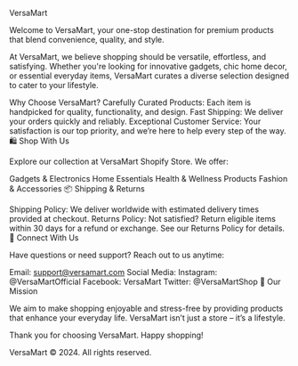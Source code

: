 VersaMart

Welcome to VersaMart, your one-stop destination for premium products that blend convenience, quality, and style.

At VersaMart, we believe shopping should be versatile, effortless, and satisfying. Whether you're looking for innovative gadgets, chic home decor, or essential everyday items, VersaMart curates a diverse selection designed to cater to your lifestyle.

Why Choose VersaMart?
Carefully Curated Products: Each item is handpicked for quality, functionality, and design.
Fast Shipping: We deliver your orders quickly and reliably.
Exceptional Customer Service: Your satisfaction is our top priority, and we’re here to help every step of the way.
🛍️ Shop With Us

Explore our collection at VersaMart Shopify Store. We offer:

Gadgets & Electronics
Home Essentials
Health & Wellness Products
Fashion & Accessories
📦 Shipping & Returns

Shipping Policy: We deliver worldwide with estimated delivery times provided at checkout.
Returns Policy: Not satisfied? Return eligible items within 30 days for a refund or exchange. See our Returns Policy for details.
💬 Connect With Us

Have questions or need support? Reach out to us anytime:

Email: support@versamart.com
Social Media:
Instagram: @VersaMartOfficial
Facebook: VersaMart
Twitter: @VersaMartShop
🚀 Our Mission

We aim to make shopping enjoyable and stress-free by providing products that enhance your everyday life. VersaMart isn’t just a store – it’s a lifestyle.

Thank you for choosing VersaMart. Happy shopping!

VersaMart © 2024. All rights reserved.
